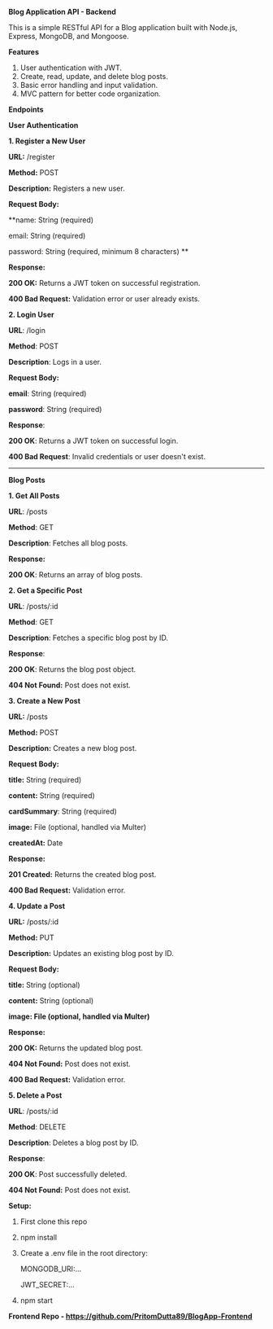 **Blog Application API - Backend**

This is a simple RESTful API for a Blog application built with Node.js, Express, MongoDB, and Mongoose.

**Features**
1. User authentication with JWT.
2. Create, read, update, and delete blog posts.
3. Basic error handling and input validation.
4. MVC pattern for better code organization.

**Endpoints**

**User Authentication**

**1. Register a New User**

**URL:** /register

**Method:** POST

**Description:** Registers a new user.

**Request Body:**

**name: String (required)

email: String (required)

password: String (required, minimum 8 characters)
**

**Response:**

**200 OK:** Returns a JWT token on successful registration.

**400 Bad Request:** Validation error or user already exists.


**2. Login User**

**URL**: /login

**Method**: POST

**Description**: Logs in a user.

**Request Body:**

**email**: String (required)

**password**: String (required)

**Response**:

**200 OK**: Returns a JWT token on successful login.

**400 Bad Request**: Invalid credentials or user doesn't exist.

-------------------------------------

**Blog Posts**

**1. Get All Posts**

**URL**: /posts

**Method**: GET

**Description**: Fetches all blog posts.

**Response:**

**200 OK**: Returns an array of blog posts.


**2. Get a Specific Post**

**URL**: /posts/:id

**Method**: GET

**Description**: Fetches a specific blog post by ID.

**Response**:

**200 OK**: Returns the blog post object.

**404 Not Found:** Post does not exist.


**3. Create a New Post**

**URL:** /posts

**Method:** POST

**Description:** Creates a new blog post.

**Request Body:**

**title:** String (required)

**content:** String (required)

**cardSummary**: String (required)

**image:** File (optional, handled via Multer)

**createdAt:** Date

**Response:**

**201 Created:** Returns the created blog post.

**400 Bad Request:** Validation error.


**4. Update a Post**

**URL:** /posts/:id

**Method:** PUT

**Description:** Updates an existing blog post by ID.

**Request Body:**

**title:** String (optional)

**content:** String (optional)

**image: File (optional, handled via Multer)**

**Response:**

**200 OK:** Returns the updated blog post.

**404 Not Found:** Post does not exist.

**400 Bad Request:** Validation error.


**5. Delete a Post**

**URL**: /posts/:id

**Method**: DELETE

**Description**: Deletes a blog post by ID.

**Response**:

**200 OK**: Post successfully deleted.

**404 Not Found:** Post does not exist.

**Setup:**

1. First clone this repo
   
2. npm install
  
3. Create a .env file in the root directory:

     MONGODB_URI:...

     JWT_SECRET:...

4. npm start


**Frontend Repo - https://github.com/PritomDutta89/BlogApp-Frontend**
